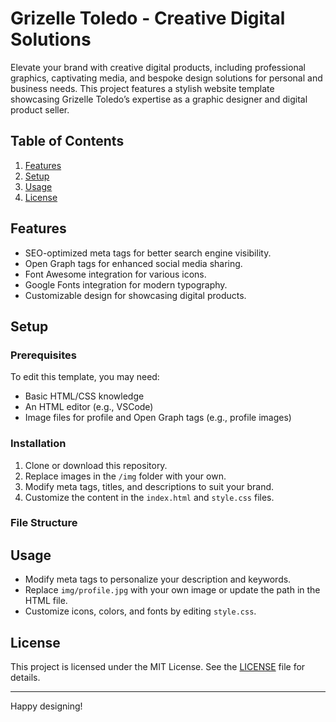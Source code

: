 # Grizelle Toledo - Creative Digital Solutions

Elevate your brand with creative digital products, including professional graphics, captivating media, and bespoke design solutions for personal and business needs. This project features a stylish website template showcasing Grizelle Toledo’s expertise as a graphic designer and digital product seller.

## Table of Contents
1. [Features](#features)
2. [Setup](#setup)
3. [Usage](#usage)
4. [License](#license)

## Features
- SEO-optimized meta tags for better search engine visibility.
- Open Graph tags for enhanced social media sharing.
- Font Awesome integration for various icons.
- Google Fonts integration for modern typography.
- Customizable design for showcasing digital products.

## Setup

### Prerequisites
To edit this template, you may need:
- Basic HTML/CSS knowledge
- An HTML editor (e.g., VSCode)
- Image files for profile and Open Graph tags (e.g., profile images)

### Installation
1. Clone or download this repository.
2. Replace images in the `/img` folder with your own.
3. Modify meta tags, titles, and descriptions to suit your brand.
4. Customize the content in the `index.html` and `style.css` files.

### File Structure


## Usage
- Modify meta tags to personalize your description and keywords.
- Replace `img/profile.jpg` with your own image or update the path in the HTML file.
- Customize icons, colors, and fonts by editing `style.css`.

## License
This project is licensed under the MIT License. See the [LICENSE](LICENSE) file for details.

---

Happy designing!
